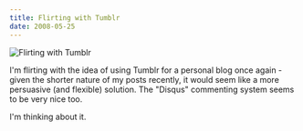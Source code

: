 ```yaml
---
title: Flirting with Tumblr
date: 2008-05-25
---
```


![Flirting with Tumblr](https://source.unsplash.com/FHnnjk1Yj7Y/1600x900)

I'm flirting with the idea of using Tumblr for a personal blog once again - given the shorter nature of my posts recently, it would seem like a more persuasive (and flexible) solution. The "Disqus" commenting system seems to be very nice too.

I'm thinking about it.